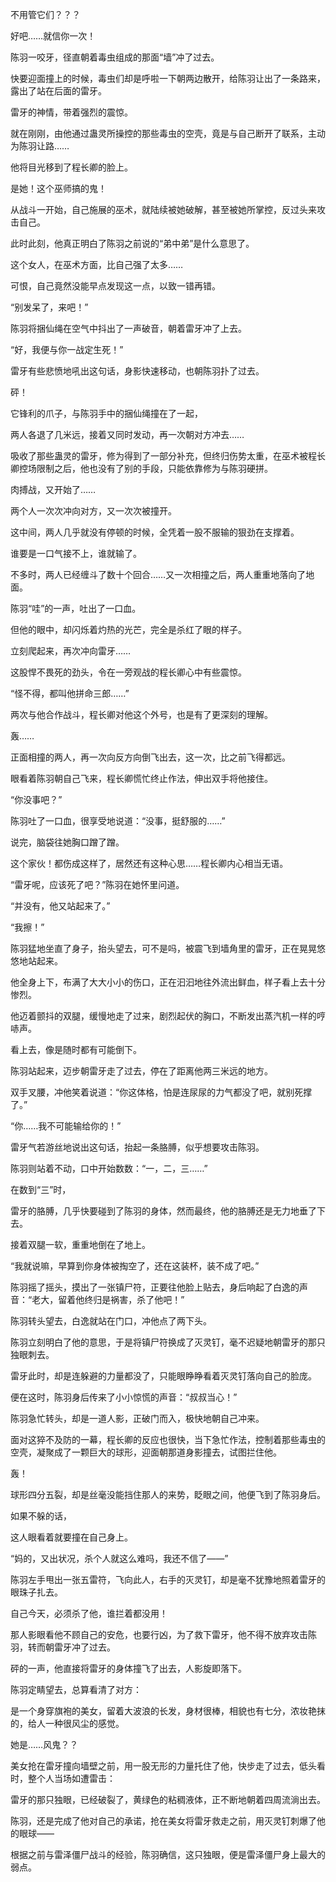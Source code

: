 不用管它们？？？

好吧……就信你一次！

陈羽一咬牙，径直朝着毒虫组成的那面“墙”冲了过去。

快要迎面撞上的时候，毒虫们却是呼啦一下朝两边散开，给陈羽让出了一条路来，露出了站在后面的雷牙。

雷牙的神情，带着强烈的震惊。

就在刚刚，由他通过蛊灵所操控的那些毒虫的空壳，竟是与自己断开了联系，主动为陈羽让路……

他将目光移到了程长卿的脸上。

是她！这个巫师搞的鬼！

从战斗一开始，自己施展的巫术，就陆续被她破解，甚至被她所掌控，反过头来攻击自己。

此时此刻，他真正明白了陈羽之前说的“弟中弟”是什么意思了。

这个女人，在巫术方面，比自己强了太多……

可恨，自己竟然没能早点发现这一点，以致一错再错。

“别发呆了，来吧！”

陈羽将捆仙绳在空气中抖出了一声破音，朝着雷牙冲了上去。

“好，我便与你一战定生死！”

雷牙有些悲愤地吼出这句话，身影快速移动，也朝陈羽扑了过去。

砰！

它锋利的爪子，与陈羽手中的捆仙绳撞在了一起，

两人各退了几米远，接着又同时发动，再一次朝对方冲去……

吸收了那些蛊灵的雷牙，修为得到了一部分补充，但终归伤势太重，在巫术被程长卿控场限制之后，他也没有了别的手段，只能依靠修为与陈羽硬拼。

肉搏战，又开始了……

两个人一次次冲向对方，又一次次被撞开。

这中间，两人几乎就没有停顿的时候，全凭着一股不服输的狠劲在支撑着。

谁要是一口气接不上，谁就输了。

不多时，两人已经缠斗了数十个回合……又一次相撞之后，两人重重地落向了地面。

陈羽“哇”的一声，吐出了一口血。

但他的眼中，却闪烁着灼热的光芒，完全是杀红了眼的样子。

立刻爬起来，再次冲向雷牙……

这股悍不畏死的劲头，令在一旁观战的程长卿心中有些震惊。

“怪不得，都叫他拼命三郎……”

两次与他合作战斗，程长卿对他这个外号，也是有了更深刻的理解。

轰……

正面相撞的两人，再一次向反方向倒飞出去，这一次，比之前飞得都远。

眼看着陈羽朝自己飞来，程长卿慌忙终止作法，伸出双手将他接住。

“你没事吧？”

陈羽吐了一口血，很享受地说道：“没事，挺舒服的……”

说完，脑袋往她胸口蹭了蹭。

这个家伙！都伤成这样了，居然还有这种心思……程长卿内心相当无语。

“雷牙呢，应该死了吧？”陈羽在她怀里问道。

“并没有，他又站起来了。”

“我擦！”

陈羽猛地坐直了身子，抬头望去，可不是吗，被震飞到墙角里的雷牙，正在晃晃悠悠地站起来。

他全身上下，布满了大大小小的伤口，正在汩汩地往外流出鲜血，样子看上去十分惨烈。

他迈着颤抖的双腿，缓慢地走了过来，剧烈起伏的胸口，不断发出蒸汽机一样的哼哧声。

看上去，像是随时都有可能倒下。

陈羽站起来，迈步朝雷牙走了过去，停在了距离他两三米远的地方。

双手叉腰，冲他笑着说道：“你这体格，怕是连尿尿的力气都没了吧，就别死撑了。”

“你……我不可能输给你的！”

雷牙气若游丝地说出这句话，抬起一条胳膊，似乎想要攻击陈羽。

陈羽则站着不动，口中开始数数：“一，二，三……”

在数到“三”时，

雷牙的胳膊，几乎快要碰到了陈羽的身体，然而最终，他的胳膊还是无力地垂了下去。

接着双腿一软，重重地倒在了地上。

“我就说嘛，早算到你身体被掏空了，还在这装杯，装不成了吧。”

陈羽摇了摇头，摸出了一张镇尸符，正要往他脸上贴去，身后响起了白逸的声音：“老大，留着他终归是祸害，杀了他吧！”

陈羽转头望去，白逸就站在门口，冲他点了两下头。

陈羽立刻明白了他的意思，于是将镇尸符换成了灭灵钉，毫不迟疑地朝雷牙的那只独眼刺去。

雷牙此时，却是连躲避的力量都没了，只能眼睁睁看着灭灵钉落向自己的脸庞。

便在这时，陈羽身后传来了小小惊慌的声音：“叔叔当心！”

陈羽急忙转头，却是一道人影，正破门而入，极快地朝自己冲来。

面对这猝不及防的一幕，程长卿的反应也很快，当下急忙作法，控制着那些毒虫的空壳，凝聚成了一颗巨大的球形，迎面朝那道身影撞去，试图拦住他。

轰！

球形四分五裂，却是丝毫没能挡住那人的来势，眨眼之间，他便飞到了陈羽身后。

如果不躲的话，

这人眼看着就要撞在自己身上。

“妈的，又出状况，杀个人就这么难吗，我还不信了——”

陈羽左手甩出一张五雷符，飞向此人，右手的灭灵钉，却是毫不犹豫地照着雷牙的眼珠子扎去。

自己今天，必须杀了他，谁拦着都没用！

那人影眼看他不顾自己的安危，也要行凶，为了救下雷牙，他不得不放弃攻击陈羽，转而朝雷牙冲了过去。

砰的一声，他直接将雷牙的身体撞飞了出去，人影旋即落下。

陈羽定睛望去，总算看清了对方：

是一个身穿旗袍的美女，留着大波浪的长发，身材很棒，相貌也有七分，浓妆艳抹的，给人一种很风尘的感觉。

她是……风鬼？？

美女抢在雷牙撞向墙壁之前，用一股无形的力量托住了他，快步走了过去，低头看时，整个人当场如遭雷击：

雷牙的那只独眼，已经破裂了，黄绿色的粘稠液体，正不断地朝着四周流淌出去。

陈羽，还是完成了他对自己的承诺，抢在美女将雷牙救走之前，用灭灵钉刺爆了他的眼球——

根据之前与雷泽僵尸战斗的经验，陈羽确信，这只独眼，便是雷泽僵尸身上最大的弱点。
